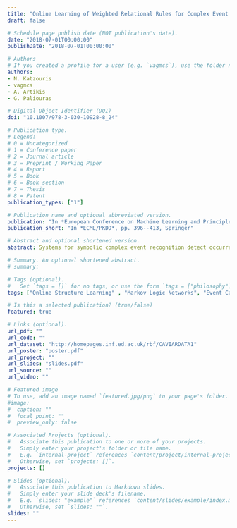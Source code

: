 ```yaml
---
title: "Online Learning of Weighted Relational Rules for Complex Event Recognition"
draft: false

# Schedule page publish date (NOT publication's date).
date: "2018-07-01T00:00:00"
publishDate: "2018-07-01T00:00:00"

# Authors
# If you created a profile for a user (e.g. `vagmcs`), use the folder name instead, and should be replaced by their full name and linked to their profile.
authors:
- N. Katzouris
- vagmcs
- A. Artikis
- G. Paliouras

# Digital Object Identifier (DOI)
doi: "10.1007/978-3-030-10928-8_24"

# Publication type.
# Legend:
# 0 = Uncategorized
# 1 = Conference paper
# 2 = Journal article
# 3 = Preprint / Working Paper
# 4 = Report
# 5 = Book
# 6 = Book section
# 7 = Thesis
# 8 = Patent
publication_types: ["1"]

# Publication name and optional abbreviated version.
publication: "In *European Conference on Machine Learning and Principles and Practice of Knowledge Discovery*, pp. 396--413, Springer"
publication_short: "In *ECML/PKDD*, pp. 396--413, Springer"

# Abstract and optional shortened version.
abstract: Systems for symbolic complex event recognition detect occurrences of events in time using a set of event definitions in the form of logical rules. The Event Calculus is a temporal logic that has been used as a basis in event recognition applications, providing among others, connections to techniques for learning such rules from data. We advance the state-of-the-art by combining an existing online algorithm for learning crisp relational structure with an online method for weight learning in Markov Logic Networks (MLN). The result is an algorithm that learns complex event patterns in the form of Event Calculus theories in the MLN semantics. We evaluate our approach on a challenging real-world application for activity recognition and show that it outperforms both its crisp predecessor and competing online MLN learners in terms of predictive performance, at the price of a small increase in training time.

# Summary. An optional shortened abstract.
# summary:

# Tags (optional).
#   Set `tags = []` for no tags, or use the form `tags = ["philosophy"]`.
tags: ["Online Structure Learning" , "Markov Logic Networks", "Event Calculus"]

# Is this a selected publication? (true/false)
featured: true

# Links (optional).
url_pdf: ""
url_code: ""
url_dataset: "http://homepages.inf.ed.ac.uk/rbf/CAVIARDATA1"
url_poster: "poster.pdf"
url_project: ""
url_slides: "slides.pdf"
url_source: ""
url_video: ""

# Featured image
# To use, add an image named `featured.jpg/png` to your page's folder.
#image:
#  caption: ""
#  focal_point: ""
#  preview_only: false

# Associated Projects (optional).
#   Associate this publication to one or more of your projects.
#   Simply enter your project's folder or file name.
#   E.g. `internal-project` references `content/project/internal-project/index.md`.
#   Otherwise, set `projects: []`.
projects: []

# Slides (optional).
#   Associate this publication to Markdown slides.
#   Simply enter your slide deck's filename.
#   E.g. `slides: "example"` references `content/slides/example/index.md`.
#   Otherwise, set `slides: ""`.
slides: ""
---
```

